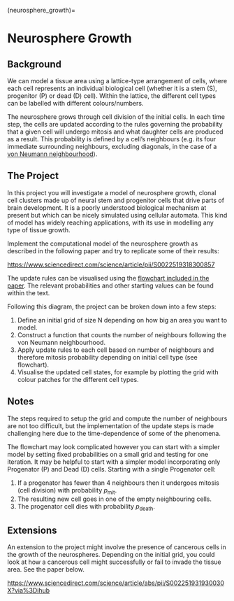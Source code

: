 (neurosphere_growth)=
# Neurosphere Growth 

## Background 

We can model a tissue area using a lattice-type arrangement of cells, where each cell represents an individual biological cell (whether it is a stem (S), progenitor (P) or dead (D) cell). Within the lattice, the different cell types can be labelled with different colours/numbers.  

The neurosphere grows through cell division of the initial cells. In each time step, the cells are updated according to the rules governing the probability that a given cell will undergo mitosis and what daughter cells are produced as a result. This probability is defined by a cell’s neighbours (e.g. its four immediate surrounding neighbours, excluding diagonals, in the case of a [von Neumann neighbourhood](https://en.wikipedia.org/wiki/https://en.wikipedia.org/wiki/Von_Neumann_neighborhood)).

## The Project 

In this project you will investigate a model of neurosphere growth, clonal cell clusters made up of neural stem and progenitor cells that drive parts of brain development. It is a poorly understood biological mechanism at present but which can be nicely simulated using cellular automata. This kind of model has widely reaching applications, with its use in modelling any type of tissue growth.  

Implement the computational model of the neurosphere growth as described in the following paper and try to replicate some of their results: 

https://www.sciencedirect.com/science/article/pii/S0022519318300857  

The update rules can be visualised using the [flowchart included in the paper](https://ars.els-cdn.com/content/image/1-s2.0-S0022519318300857-gr1.jpg). The relevant probabilities and other starting values can be found within the text.

Following this diagram, the project can be broken down into a few steps: 

1. Define an initial grid of size N depending on how big an area you want to model. 
2. Construct a function that counts the number of neighbours following the von Neumann neighbourhood. 
3. Apply update rules to each cell based on number of neighbours and therefore mitosis probability depending on initial cell type (see flowchart). 
4. Visualise the updated cell states, for example by plotting the grid with colour patches for the different cell types. 

## Notes

The steps required to setup the grid and compute the number of neighbours are not too difficult, but the implementation of the update steps is made challenging here due to the time-dependence of some of the phenomena.

The flowchart may look complicated however you can start with a simpler model by setting fixed probabilities on a small grid and testing for one iteration. It may be helpful to start with a simpler model incorporating only Progenator (P) and Dead (D) cells. Starting with a single Progenator cell:
1. If a progenator has fewer than 4 neighbours then it undergoes mitosis (cell division) with probability $p_\mathrm{mit}$.
2. The resulting new cell goes in one of the empty neighbouring cells.
3. The progenator cell dies with probability $p_\mathrm{death}$.

## Extensions 

An extension to the project might involve the presence of cancerous cells in the growth of the neurospheres. Depending on the initial grid, you could look at how a cancerous cell might successfully or fail to invade the tissue area. See the paper below.

https://www.sciencedirect.com/science/article/abs/pii/S002251931930030X?via%3Dihub